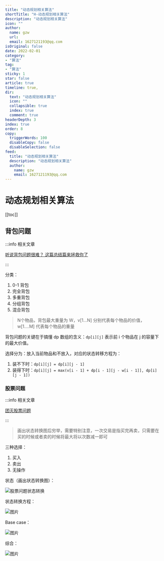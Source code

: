 ```yaml
---
title: "动态规划相关算法"
shortTitle: "H-动态规划相关算法"
description: "动态规划相关算法"
icon: ""
author: 
  name: gzw
  url: 
  email: 1627121193@qq.com
isOriginal: false
date: 2022-02-01
category: 
- "算法"
tag:
- "算法"
sticky: 1
star: false
article: true
timeline: true,
dir:
  text: "动态规划相关算法"
  icon: ""
  collapsible: true
  index: true
  comment: true
headerDepth: 3
index: true
order: 8
copy:
  triggerWords: 100
  disableCopy: false
  disableSelection: false
feed:
  title: "动态规划相关算法"
  description: "动态规划相关算法"
  author:
    name: gzw
    email: 1627121193@qq.com
---
```






# 动态规划相关算法

[[toc]]



## 背包问题

:::info 相关文章

[听说背包问题很难？ 这篇总结篇来拯救你了](https://www.programmercarl.com/%E8%83%8C%E5%8C%85%E6%80%BB%E7%BB%93%E7%AF%87.html)

:::

分类：

1. 0-1 背包
2. 完全背包
3. 多重背包
4. 分组背包
5. 混合背包

> N个物品，背包最大重量为 W，v[1…N] 分别代表每个物品的价值，w[1….M] 代表每个物品的重量

背包问题的关键在于搞懂 dp 数组的含义：`dp[i][j]` 表示前 i 个物品在 j 的容量下的最大价值。

选择分为：放入当前物品和不放入，对应的状态转移方程为：

1. 装不下时：`dp[i][j] = dp[i][j - 1]`
2. 装得下时：`dp[i][j] = max(v[i - 1] + dp[i - 1][j - w[i - 1]], dp[i][j - 1])`



### 股票问题

:::info 相关文章

[团灭股票问题](https://mp.weixin.qq.com/s?__biz=MzAxODQxMDM0Mw==&mid=2247484508&idx=1&sn=42cae6e7c5ccab1f156a83ea65b00b78&chksm=9bd7fa54aca07342d12ae149dac3dfa76dc42bcdd55df2c71e78f92dedbbcbdb36dec56ac13b&scene=21#wechat_redirect)

:::

> 画出状态转换图后穷举，需要特别注意，一次交易是指买完再卖，只需要在买的时候或者卖的时候将最大将以次数减一即可

三种选择：

1. 买入
2. 卖出
3. 无操作

状态（画出状态转换图）：

![股票问题状态转换](https://my-photos-1.oss-cn-hangzhou.aliyuncs.com/markdown//%E7%AE%97%E6%B3%95/20230319/%E8%82%A1%E7%A5%A8%E9%97%AE%E9%A2%98%E7%8A%B6%E6%80%81%E8%BD%AC%E6%8D%A2.png)

状态转换方程：

![图片](https://my-photos-1.oss-cn-hangzhou.aliyuncs.com/markdown//%E7%AE%97%E6%B3%95/20230319/%E8%82%A1%E7%A5%A8%E9%97%AE%E9%A2%98%E7%8A%B6%E6%80%81%E8%BD%AC%E6%8D%A2%E6%96%B9%E7%A8%8B.jpeg)

Base case：

![图片](https://my-photos-1.oss-cn-hangzhou.aliyuncs.com/markdown//%E7%AE%97%E6%B3%95/20230319/%E8%82%A1%E7%A5%A8%E9%97%AE%E9%A2%98base%20case.jpeg)

综合：

![图片](https://my-photos-1.oss-cn-hangzhou.aliyuncs.com/markdown//%E7%AE%97%E6%B3%95/20230319/%E8%82%A1%E7%A5%A8%E9%97%AE%E9%A2%98%E7%8A%B6%E6%80%81%E6%B1%87%E6%80%BB.png)

